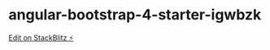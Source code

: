 # angular-bootstrap-4-starter-igwbzk

[Edit on StackBlitz ⚡️](https://stackblitz.com/edit/angular-bootstrap-4-starter-igwbzk)